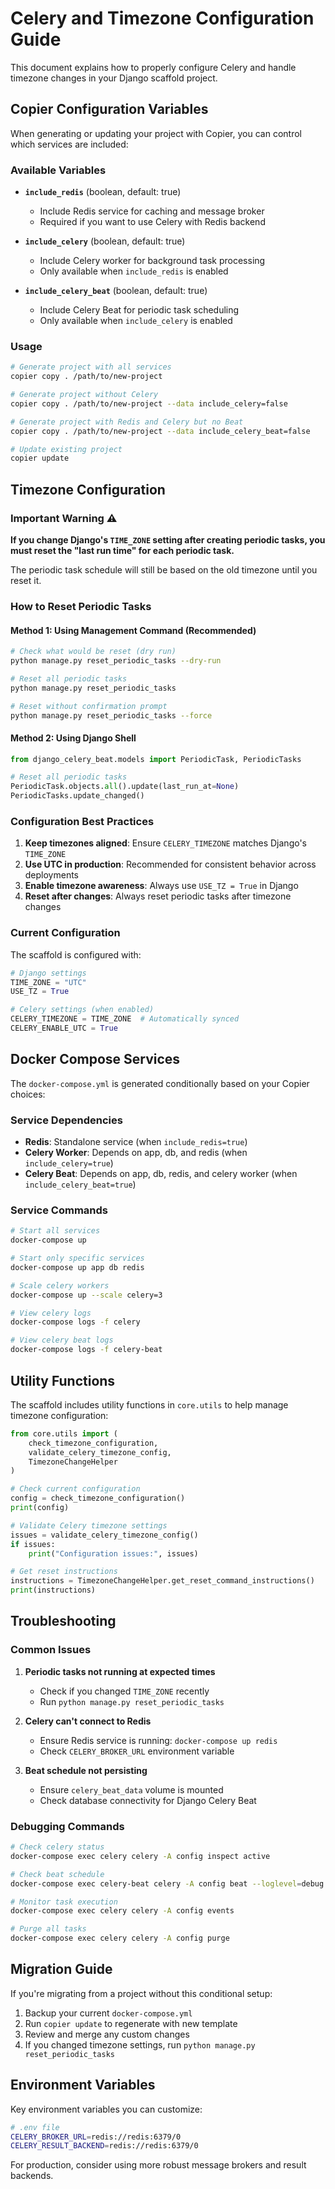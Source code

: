 # Celery and Timezone Configuration Guide

This document explains how to properly configure Celery and handle timezone changes in your Django scaffold project.

## Copier Configuration Variables

When generating or updating your project with Copier, you can control which services are included:

### Available Variables

- **`include_redis`** (boolean, default: true)
  - Include Redis service for caching and message broker
  - Required if you want to use Celery with Redis backend

- **`include_celery`** (boolean, default: true)
  - Include Celery worker for background task processing
  - Only available when `include_redis` is enabled

- **`include_celery_beat`** (boolean, default: true)
  - Include Celery Beat for periodic task scheduling
  - Only available when `include_celery` is enabled

### Usage

```bash
# Generate project with all services
copier copy . /path/to/new-project

# Generate project without Celery
copier copy . /path/to/new-project --data include_celery=false

# Generate project with Redis and Celery but no Beat
copier copy . /path/to/new-project --data include_celery_beat=false

# Update existing project
copier update
```

## Timezone Configuration

### Important Warning ⚠️

**If you change Django's `TIME_ZONE` setting after creating periodic tasks, you must reset the "last run time" for each periodic task.**

The periodic task schedule will still be based on the old timezone until you reset it.

### How to Reset Periodic Tasks

#### Method 1: Using Management Command (Recommended)

```bash
# Check what would be reset (dry run)
python manage.py reset_periodic_tasks --dry-run

# Reset all periodic tasks
python manage.py reset_periodic_tasks

# Reset without confirmation prompt
python manage.py reset_periodic_tasks --force
```

#### Method 2: Using Django Shell

```python
from django_celery_beat.models import PeriodicTask, PeriodicTasks

# Reset all periodic tasks
PeriodicTask.objects.all().update(last_run_at=None)
PeriodicTasks.update_changed()
```

### Configuration Best Practices

1. **Keep timezones aligned**: Ensure `CELERY_TIMEZONE` matches Django's `TIME_ZONE`
2. **Use UTC in production**: Recommended for consistent behavior across deployments
3. **Enable timezone awareness**: Always use `USE_TZ = True` in Django
4. **Reset after changes**: Always reset periodic tasks after timezone changes

### Current Configuration

The scaffold is configured with:

```python
# Django settings
TIME_ZONE = "UTC"
USE_TZ = True

# Celery settings (when enabled)
CELERY_TIMEZONE = TIME_ZONE  # Automatically synced
CELERY_ENABLE_UTC = True
```

## Docker Compose Services

The `docker-compose.yml` is generated conditionally based on your Copier choices:

### Service Dependencies

- **Redis**: Standalone service (when `include_redis=true`)
- **Celery Worker**: Depends on app, db, and redis (when `include_celery=true`)
- **Celery Beat**: Depends on app, db, redis, and celery worker (when `include_celery_beat=true`)

### Service Commands

```bash
# Start all services
docker-compose up

# Start only specific services
docker-compose up app db redis

# Scale celery workers
docker-compose up --scale celery=3

# View celery logs
docker-compose logs -f celery

# View celery beat logs
docker-compose logs -f celery-beat
```

## Utility Functions

The scaffold includes utility functions in `core.utils` to help manage timezone configuration:

```python
from core.utils import (
    check_timezone_configuration,
    validate_celery_timezone_config,
    TimezoneChangeHelper
)

# Check current configuration
config = check_timezone_configuration()
print(config)

# Validate Celery timezone settings
issues = validate_celery_timezone_config()
if issues:
    print("Configuration issues:", issues)

# Get reset instructions
instructions = TimezoneChangeHelper.get_reset_command_instructions()
print(instructions)
```

## Troubleshooting

### Common Issues

1. **Periodic tasks not running at expected times**
   - Check if you changed `TIME_ZONE` recently
   - Run `python manage.py reset_periodic_tasks`

2. **Celery can't connect to Redis**
   - Ensure Redis service is running: `docker-compose up redis`
   - Check `CELERY_BROKER_URL` environment variable

3. **Beat schedule not persisting**
   - Ensure `celery_beat_data` volume is mounted
   - Check database connectivity for Django Celery Beat

### Debugging Commands

```bash
# Check celery status
docker-compose exec celery celery -A config inspect active

# Check beat schedule
docker-compose exec celery-beat celery -A config beat --loglevel=debug

# Monitor task execution
docker-compose exec celery celery -A config events

# Purge all tasks
docker-compose exec celery celery -A config purge
```

## Migration Guide

If you're migrating from a project without this conditional setup:

1. Backup your current `docker-compose.yml`
2. Run `copier update` to regenerate with new template
3. Review and merge any custom changes
4. If you changed timezone settings, run `python manage.py reset_periodic_tasks`

## Environment Variables

Key environment variables you can customize:

```bash
# .env file
CELERY_BROKER_URL=redis://redis:6379/0
CELERY_RESULT_BACKEND=redis://redis:6379/0
```

For production, consider using more robust message brokers and result backends.
